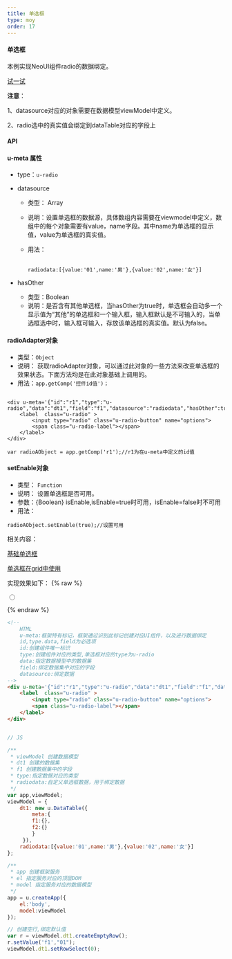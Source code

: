 ```yaml
---
title: 单选框
type: moy
order: 17
---
```

#### 单选框

本例实现NeoUI组件radio的数据绑定。

[试一试](http://tinper.org/webide/#/demos/kero/radio)

**注意**：

1、datasource对应的对象需要在数据模型viewModel中定义。

2、radio选中的真实值会绑定到dataTable对应的字段上


#### API

#### u-meta 属性

* type：`u-radio`

* datasource
	* 类型： Array
	* 说明：设置单选框的数据源，具体数组内容需要在viewmodel中定义，数组中的每个对象需要有value，name字段。其中name为单选框的显示值，value为单选框的真实值。
	* 用法：

		```

		radiodata:[{value:'01',name:'男'},{value:'02',name:'女'}]

		```
* hasOther
	* 类型：Boolean
	* 说明：是否含有其他单选框，当hasOther为true时，单选框会自动多一个显示值为“其他”的单选框和一个输入框，输入框默认是不可输入的，当单选框选中时，输入框可输入，存放该单选框的真实值。默认为false。


#### radioAdapter对象

* 类型：`Object`
* 说明： 获取radioAdapter对象，可以通过此对象的一些方法来改变单选框的效果状态。下面方法均是在此对象基础上调用的。
* 用法：`app.getComp('控件id值')；`



```

<div u-meta='{"id":"r1","type":"u-radio","data":"dt1","field":"f1","datasource":"radiodata","hasOther":true}'>
	<label  class="u-radio" >
	    <input type="radio" class="u-radio-button" name="options">
	    <span class="u-radio-label"></span>
	</label>
</div>

var radioAObject = app.getComp('r1');//r1为在u-meta中定义的id值

```


#### setEnable对象

* 类型： `Function`
* 说明： 设置单选框是否可用。
* 参数：{Boolean} isEnable,isEnable=true时可用，isEnable=false时不可用
* 用法：

```
radioAObject.setEnable(true);//设置可用

```



相关内容：

[基础单选框](http://docs.tinper.org/neoui/plugin.html#单选框)  

[单选框在grid中使用](http://tinper.org/webide/#/demos/grids/edit)


实现效果如下：
{% raw %}
<div class="example-content"><!-- 
	HTML
	u-meta:框架特有标记，框架通过识别此标记创建对应UI组件，以及进行数据绑定 
	id,type.data,field为必选项
	id:创建组件唯一标识
	type:创建组件对应的类型,单选框对应的type为u-radio
	data:指定数据模型中的数据集
	field:绑定数据集中对应的字段
	datasource:绑定数据
-->
<div u-meta='{&quot;id&quot;:&quot;r1&quot;,&quot;type&quot;:&quot;u-radio&quot;,&quot;data&quot;:&quot;dt1&quot;,&quot;field&quot;:&quot;f1&quot;,&quot;datasource&quot;:&quot;radiodata&quot;}'>
    <label  class="u-radio" >
        <input type="radio" class="u-radio-button" name="options">
        <span class="u-radio-label"></span>
    </label>
</div></div>



<script>

// JS

/**
 * viewModel 创建数据模型
 * dt1 创建的数据集
 * f1 创建数据集中的字段
 * type:指定数据对应的类型
 * radiodata:自定义单选框数据，用于绑定数据
 */
var app,viewModel;
viewModel = {
    dt1: new u.DataTable({
        meta:{
        f1:{},
        f2:{}
        }
     }),
    radiodata:[{value:'01',name:'男'},{value:'02',name:'女'}]
};

/**
 * app 创建框架服务
 * el 指定服务对应的顶层DOM
 * model 指定服务对应的数据模型
 */
app = u.createApp({
    el:'body',
    model:viewModel
});

// 创建空行,绑定默认值
var r = viewModel.dt1.createEmptyRow();
r.setValue('f1',"01");
viewModel.dt1.setRowSelect(0);
</script>

{% endraw %}
``` html
<!-- 
	HTML
	u-meta:框架特有标记，框架通过识别此标记创建对应UI组件，以及进行数据绑定 
	id,type.data,field为必选项
	id:创建组件唯一标识
	type:创建组件对应的类型,单选框对应的type为u-radio
	data:指定数据模型中的数据集
	field:绑定数据集中对应的字段
	datasource:绑定数据
-->
<div u-meta='{"id":"r1","type":"u-radio","data":"dt1","field":"f1","datasource":"radiodata"}'>
    <label  class="u-radio" >
        <input type="radio" class="u-radio-button" name="options">
        <span class="u-radio-label"></span>
    </label>
</div>
```

``` js

// JS

/**
 * viewModel 创建数据模型
 * dt1 创建的数据集
 * f1 创建数据集中的字段
 * type:指定数据对应的类型
 * radiodata:自定义单选框数据，用于绑定数据
 */
var app,viewModel;
viewModel = {
    dt1: new u.DataTable({
        meta:{
        f1:{},
        f2:{}
        }
     }),
    radiodata:[{value:'01',name:'男'},{value:'02',name:'女'}]
};

/**
 * app 创建框架服务
 * el 指定服务对应的顶层DOM
 * model 指定服务对应的数据模型
 */
app = u.createApp({
    el:'body',
    model:viewModel
});

// 创建空行,绑定默认值
var r = viewModel.dt1.createEmptyRow();
r.setValue('f1',"01");
viewModel.dt1.setRowSelect(0);
```

